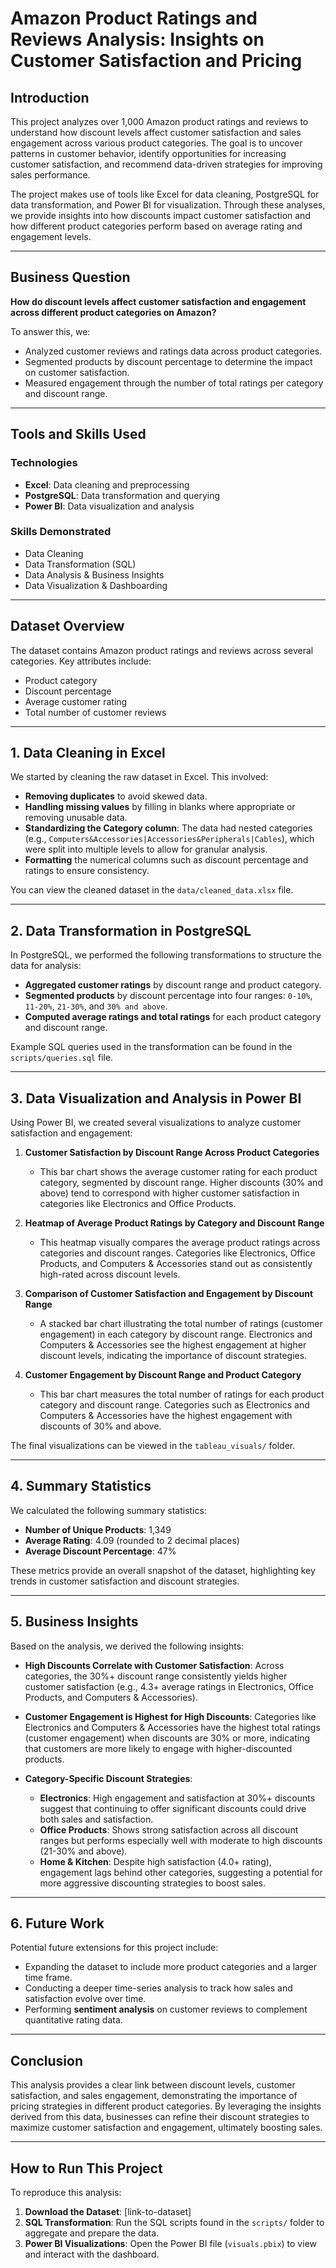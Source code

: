 # **Amazon Product Ratings and Reviews Analysis: Insights on Customer Satisfaction and Pricing**

## **Introduction**

This project analyzes over 1,000 Amazon product ratings and reviews to understand how discount levels affect customer satisfaction and sales engagement across various product categories. The goal is to uncover patterns in customer behavior, identify opportunities for increasing customer satisfaction, and recommend data-driven strategies for improving sales performance.

The project makes use of tools like Excel for data cleaning, PostgreSQL for data transformation, and Power BI for visualization. Through these analyses, we provide insights into how discounts impact customer satisfaction and how different product categories perform based on average rating and engagement levels.

---

## **Business Question**

**How do discount levels affect customer satisfaction and engagement across different product categories on Amazon?**

To answer this, we:

- Analyzed customer reviews and ratings data across product categories.
- Segmented products by discount percentage to determine the impact on customer satisfaction.
- Measured engagement through the number of total ratings per category and discount range.

---

## **Tools and Skills Used**

### **Technologies**

- **Excel**: Data cleaning and preprocessing
- **PostgreSQL**: Data transformation and querying
- **Power BI**: Data visualization and analysis

### **Skills Demonstrated**

- Data Cleaning
- Data Transformation (SQL)
- Data Analysis & Business Insights
- Data Visualization & Dashboarding

---

## **Dataset Overview**

The dataset contains Amazon product ratings and reviews across several categories. Key attributes include:

- Product category
- Discount percentage
- Average customer rating
- Total number of customer reviews

---

## **1. Data Cleaning in Excel**

We started by cleaning the raw dataset in Excel. This involved:

- **Removing duplicates** to avoid skewed data.
- **Handling missing values** by filling in blanks where appropriate or removing unusable data.
- **Standardizing the Category column**: The data had nested categories (e.g., `Computers&Accessories|Accessories&Peripherals|Cables`), which were split into multiple levels to allow for granular analysis.
- **Formatting** the numerical columns such as discount percentage and ratings to ensure consistency.

You can view the cleaned dataset in the `data/cleaned_data.xlsx` file.

---

## **2. Data Transformation in PostgreSQL**

In PostgreSQL, we performed the following transformations to structure the data for analysis:

- **Aggregated customer ratings** by discount range and product category.
- **Segmented products** by discount percentage into four ranges: `0-10%`, `11-20%`, `21-30%`, and `30% and above`.
- **Computed average ratings and total ratings** for each product category and discount range.

Example SQL queries used in the transformation can be found in the `scripts/queries.sql` file.

---

## **3. Data Visualization and Analysis in Power BI**

Using Power BI, we created several visualizations to analyze customer satisfaction and engagement:

1. **Customer Satisfaction by Discount Range Across Product Categories**
    
    - This bar chart shows the average customer rating for each product category, segmented by discount range. Higher discounts (30% and above) tend to correspond with higher customer satisfaction in categories like Electronics and Office Products.
2. **Heatmap of Average Product Ratings by Category and Discount Range**
    
    - This heatmap visually compares the average product ratings across categories and discount ranges. Categories like Electronics, Office Products, and Computers & Accessories stand out as consistently high-rated across discount levels.
3. **Comparison of Customer Satisfaction and Engagement by Discount Range**
    
    - A stacked bar chart illustrating the total number of ratings (customer engagement) in each category by discount range. Electronics and Computers & Accessories see the highest engagement at higher discount levels, indicating the importance of discount strategies.
4. **Customer Engagement by Discount Range and Product Category**
    
    - This bar chart measures the total number of ratings for each product category and discount range. Categories such as Electronics and Computers & Accessories have the highest engagement with discounts of 30% and above.

The final visualizations can be viewed in the `tableau_visuals/` folder.

---

## **4. Summary Statistics**

We calculated the following summary statistics:

- **Number of Unique Products**: 1,349
- **Average Rating**: 4.09 (rounded to 2 decimal places)
- **Average Discount Percentage**: 47%

These metrics provide an overall snapshot of the dataset, highlighting key trends in customer satisfaction and discount strategies.

---

## **5. Business Insights**

Based on the analysis, we derived the following insights:

- **High Discounts Correlate with Customer Satisfaction**: Across categories, the 30%+ discount range consistently yields higher customer satisfaction (e.g., 4.3+ average ratings in Electronics, Office Products, and Computers & Accessories).
    
- **Customer Engagement is Highest for High Discounts**: Categories like Electronics and Computers & Accessories have the highest total ratings (customer engagement) when discounts are 30% or more, indicating that customers are more likely to engage with higher-discounted products.
    
- **Category-Specific Discount Strategies**:
    
    - **Electronics**: High engagement and satisfaction at 30%+ discounts suggest that continuing to offer significant discounts could drive both sales and satisfaction.
    - **Office Products**: Shows strong satisfaction across all discount ranges but performs especially well with moderate to high discounts (21-30% and above).
    - **Home & Kitchen**: Despite high satisfaction (4.0+ rating), engagement lags behind other categories, suggesting a potential for more aggressive discounting strategies to boost sales.

---

## **6. Future Work**

Potential future extensions for this project include:

- Expanding the dataset to include more product categories and a larger time frame.
- Conducting a deeper time-series analysis to track how sales and satisfaction evolve over time.
- Performing **sentiment analysis** on customer reviews to complement quantitative rating data.

---

## **Conclusion**

This analysis provides a clear link between discount levels, customer satisfaction, and sales engagement, demonstrating the importance of pricing strategies in different product categories. By leveraging the insights derived from this data, businesses can refine their discount strategies to maximize customer satisfaction and engagement, ultimately boosting sales.

---

## **How to Run This Project**

To reproduce this analysis:

1. **Download the Dataset**: [link-to-dataset]
2. **SQL Transformation**: Run the SQL scripts found in the `scripts/` folder to aggregate and prepare the data.
3. **Power BI Visualizations**: Open the Power BI file (`visuals.pbix`) to view and interact with the dashboard.
